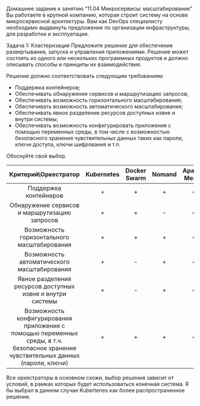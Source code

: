 Домашнее задание к занятию "11.04 Микросервисы: масштабирование"
Вы работаете в крупной компанию, которая строит систему на основе микросервисной архитектуры. Вам как DevOps специалисту необходимо выдвинуть предложение по организации инфраструктуры, для разработки и эксплуатации.

Задача 1: Кластеризация
Предложите решение для обеспечения развертывания, запуска и управления приложениями. Решение может состоять из одного или нескольких программных продуктов и должно описывать способы и принципы их взаимодействия.

Решение должно соответствовать следующим требованиям:

* Поддержка контейнеров;
* Обеспечивать обнаружение сервисов и маршрутизацию запросов;
* Обеспечивать возможность горизонтального масштабирования;
* Обеспечивать возможность автоматического масштабирования;
* Обеспечивать явное разделение ресурсов доступных извне и внутри системы;
* Обеспечивать возможность конфигурировать приложения с помощью переменных среды, в том числе с возможностью безопасного хранения чувствительных данных таких как пароли, ключи доступа, ключи шифрования и т.п.

Обоснуйте свой выбор.

Критерий\Оркестратор | Kubernetes | Docker Swarm | Nomand |Apache Mesos 
:----:|:----:|:----:|:----:|:----:
Поддержка контейнеров	| + | + | + | + 
Обнаружение сервисов и маршрутизацию запросов	| + | + | - | + 
Возможность горизонтального масштабирования	| + | + | + | + 
Возможность автоматического масштабирования	| + | - | + | + 
Явное разделения ресурсов доступных извне и внутри системы	| + | - | + | + 
Возможность конфигурирования приложения с помощью переменных среды, в т.ч. безопасное хранение чувствительных данных (пароли, ключи) | + | + | + | + 

Все оркестраторы в основном схожи, выбор решения зависит от условий, в рамках которых будет использоваться конечная система. Я бы выбрал в данном случае Kubertenes как более распространенное решение.